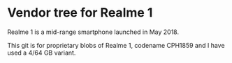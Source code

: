 # Vendor tree for Realme 1

Realme 1 is a mid-range smartphone launched in May 2018.

This git is for proprietary blobs of Realme 1, codename CPH1859 and I have used a 4/64 GB variant.


